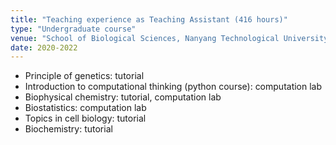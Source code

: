 ```yaml
---
title: "Teaching experience as Teaching Assistant (416 hours)"
type: "Undergraduate course"
venue: "School of Biological Sciences, Nanyang Technological University"
date: 2020-2022
---
```

* Principle of genetics: tutorial 
* Introduction to computational thinking (python course): computation lab 
* Biophysical chemistry: tutorial, computation lab 
* Biostatistics: computation lab 
* Topics in cell biology: tutorial 
* Biochemistry: tutorial


<!--collection: teaching

permalink: /teaching/teaching_experience


location: "Singapore"
-->
